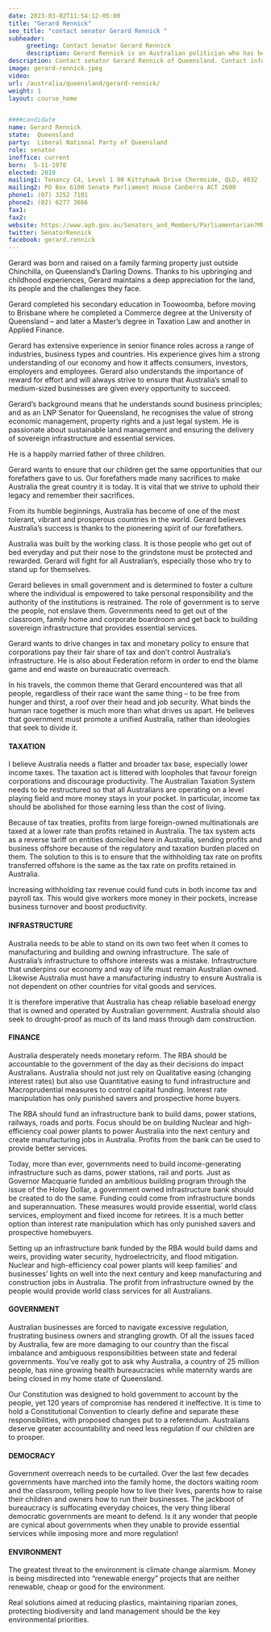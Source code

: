 ```yaml
---
date: 2023-03-02T11:54:12-05:00
title: "Gerard Rennick"
seo_title: "contact senator Gerard Rennick "
subheader:
     greeting: Contact Senator Gerard Rennick
     description: Gerard Rennick is an Australian politician who has been a Senator for Queensland since July 2019. He is a member of the Liberal National Party of Queensland and sits with the Liberal Party in federal parliament.
description: Contact senator Gerard Rennick of Queensland. Contact information for Gerard Rennick includes email address, phone number, and mailing address.
image: gerard-rennick.jpeg
video:
url: /australia/queensland/gerard-rennick/
weight: 1
layout: course_home


####candidate
name: Gerard Rennick
state:	Queensland
party:	Liberal National Party of Queensland
role: senator
inoffice: current
born:  5-11-1970
elected: 2019
mailing1: Tenancy C4, Level 1 90 Kittyhawk Drive Chermside, QLD, 4032
mailing2: PO Box 6100 Senate Parliament House Canberra ACT 2600
phone1:	(07) 3252 7101
phone2: (02) 6277 3666
fax1:
fax2:
website: https://www.aph.gov.au/Senators_and_Members/Parliamentarian?MPID=283596
twitter: SenatorRennick
facebook: gerard.rennick
---
```


Gerard was born and raised on a family farming property just outside Chinchilla, on Queensland’s Darling Downs. Thanks to his upbringing and childhood experiences, Gerard maintains a deep appreciation for the land, its people and the challenges they face.

Gerard completed his secondary education in Toowoomba, before moving to Brisbane where he completed a Commerce degree at the University of Queensland – and later a Master’s degree in Taxation Law and another in Applied Finance.

Gerard has extensive experience in senior finance roles across a range of industries, business types and countries. His experience gives him a strong understanding of our economy and how it affects consumers, investors, employers and employees. Gerard also understands the importance of reward for effort and will always strive to ensure that Australia’s small to medium-sized businesses are given every opportunity to succeed.

Gerard’s background means that he understands sound business principles; and as an LNP Senator for Queensland, he recognises the value of strong economic management, property rights and a just legal system. He is passionate about sustainable land management and ensuring the delivery of sovereign infrastructure and essential services.

He is a happily married father of three children.

Gerard wants to ensure that our children get the same opportunities that our forefathers gave to us. Our forefathers made many sacrifices to make Australia the great country it is today. It is vital that we strive to uphold their legacy and remember their sacrifices.

From its humble beginnings, Australia has become of one of the most tolerant, vibrant and prosperous countries in the world. Gerard believes Australia’s success is thanks to the pioneering spirit of our forefathers.

Australia was built by the working class. It is those people who get out of bed everyday and put their nose to the grindstone must be protected and rewarded. Gerard will fight for all Australian’s, especially those who try to stand up for themselves.

Gerard believes in small government and is determined to foster a culture where the individual is empowered to take personal responsibility and the authority of the institutions is restrained. The role of government is to serve the people, not enslave them. Governments need to get out of the classroom, family home and corporate boardroom and get back to building sovereign infrastructure that provides essential services.

Gerard wants to drive changes in tax and monetary policy to ensure that corporations pay their fair share of tax and don’t control Australia’s infrastructure. He is also about Federation reform in order to end the blame game and end waste on bureaucratic overreach.

In his travels, the common theme that Gerard encountered was that all people, regardless of their race want the same thing – to be free from hunger and thirst, a roof over their head and job security. What binds the human race together is much more than what drives us apart. He believes that government must promote a unified Australia, rather than ideologies that seek to divide it.




#### TAXATION
I believe Australia needs a flatter and broader tax base, especially lower income taxes.
The taxation act is littered with loopholes that favour foreign corporations and discourage productivity. The Australian Taxation System needs to be restructured so that all Australians are operating on a level playing field and more money stays in your pocket. In particular, income tax should be abolished for those earning less than the cost of living.

Because of tax treaties, profits from large foreign-owned multinationals are taxed at a lower rate than profits retained in Australia. The tax system acts as a reverse tariff on entities domiciled here in Australia, sending profits and business offshore because of the regulatory and taxation burden placed on them. The solution to this is to ensure that the withholding tax rate on profits transferred offshore is the same as the tax rate on profits retained in Australia.

Increasing withholding tax revenue could fund cuts in both income tax and payroll tax. This would give workers more money in their pockets, increase business turnover and boost productivity.


#### INFRASTRUCTURE
Australia needs to be able to stand on its own two feet when it comes to manufacturing and building and owning infrastructure. The sale of Australia’s infrastructure to offshore interests was a mistake. Infrastructure that underpins our economy and way of life must remain Australian owned. Likewise Australia must have a manufacturing industry to ensure Australia is not dependent on other countries for vital goods and services.

It is therefore imperative that Australia has cheap reliable baseload energy that is owned and operated by Australian government. Australia should also seek to drought-proof as much of its land mass through dam construction.


#### FINANCE
Australia desperately needs monetary reform. The RBA should be accountable to the government of the day as their decisions do impact Australians. Australia should not just rely on Qualitative easing (changing interest rates) but also use Quantitative easing to fund infrastructure and Macroprudential measures to control capital funding. Interest rate manipulation has only punished savers and prospective home buyers.

The RBA should fund an infrastructure bank to build dams, power stations, railways, roads and ports. Focus should be on building Nuclear and high-efficiency coal power plants to power Australia into the next century and create manufacturing jobs in Australia. Profits from the bank can be used to provide better services.

Today, more than ever, governments need to build income-generating infrastructure such as dams, power stations, rail and ports. Just as Governor Macquarie funded an ambitious building program through the issue of the Holey Dollar, a government owned infrastructure bank should be created to do the same. Funding could come from infrastructure bonds and superannuation. These measures would provide essential, world class services, employment and fixed income for retirees. It is a much better option than interest rate manipulation which has only punished savers and prospective homebuyers.

Setting up an infrastructure bank funded by the RBA would build dams and weirs, providing water security, hydroelectricity, and flood mitigation. Nuclear and high-efficiency coal power plants will keep families’ and businesses’ lights on well into the next century and keep manufacturing and construction jobs in Australia. The profit from infrastructure owned by the people would provide world class services for all Australians.


#### GOVERNMENT
Australian businesses are forced to navigate excessive regulation, frustrating business owners and strangling growth.
Of all the issues faced by Australia, few are more damaging to our country than the fiscal imbalance and ambiguous responsibilities between state and federal governments. You’ve really got to ask why Australia, a country of 25 million people, has nine growing health bureaucracies while maternity wards are being closed in my home state of Queensland.

Our Constitution was designed to hold government to account by the people, yet 120 years of compromise has rendered it ineffective. It is time to hold a Constitutional Convention to clearly define and separate these responsibilities, with proposed changes put to a referendum. Australians deserve greater accountability and need less regulation if our children are to prosper.


#### DEMOCRACY
Government overreach needs to be curtailed. Over the last few decades governments have marched into the family home, the doctors waiting room and the classroom, telling people how to live their lives, parents how to raise their children and owners how to run their businesses. The jackboot of bureaucracy is suffocating everyday choices, the very thing liberal democratic governments are meant to defend. Is it any wonder that people are cynical about governments when they unable to provide essential services while imposing more and more regulation!


#### ENVIRONMENT
The greatest threat to the environment is climate change alarmism. 
Money is being misdirected into “renewable energy” projects that are neither renewable, cheap or good for the environment.

Real solutions aimed at reducing plastics, maintaining riparian zones, protecting biodiversity and land management should be the key environmental priorities.